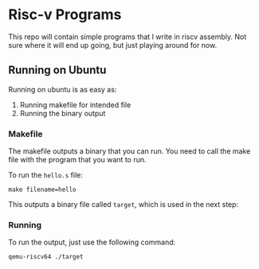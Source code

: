 # Risc-v Programs

This repo will contain simple programs that I write in riscv assembly. Not sure where it will end up going, but just playing around for now.

## Running on Ubuntu

Running on ubuntu is as easy as:

1. Running makefile for intended file
2. Running the binary output

### Makefile

The makefile outputs a binary that you can run. You need to call the make file with the program that you want to run.

To run the `hello.s` file:
```
make filename=hello
```

This outputs a binary file called `target`, which is used in the next step:

### Running

To run the output, just use the following command:

```
qemu-riscv64 ./target
```

